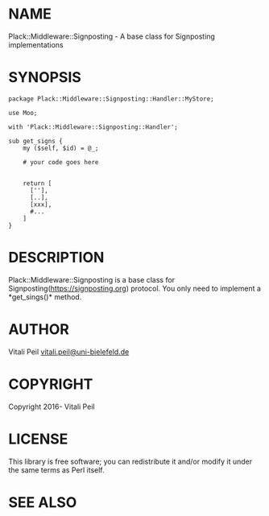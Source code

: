 # NAME

Plack::Middleware::Signposting - A base class for Signposting implementations

# SYNOPSIS

    package Plack::Middleware::Signposting::Handler::MyStore;

    use Moo;

    with 'Plack::Middleware::Signposting::Handler';

    sub get_signs {
        my ($self, $id) = @_;

        # your code goes here


        return [
          [''],
          [..],
          [xxx],
          #...
        ]
    }

# DESCRIPTION

Plack::Middleware::Signposting is a base class for Signposting(https://signposting.org) protocol.
You only need to implement a \*get\_sings()\* method.

# AUTHOR

Vitali Peil <vitali.peil@uni-bielefeld.de>

# COPYRIGHT

Copyright 2016- Vitali Peil

# LICENSE

This library is free software; you can redistribute it and/or modify
it under the same terms as Perl itself.

# SEE ALSO
